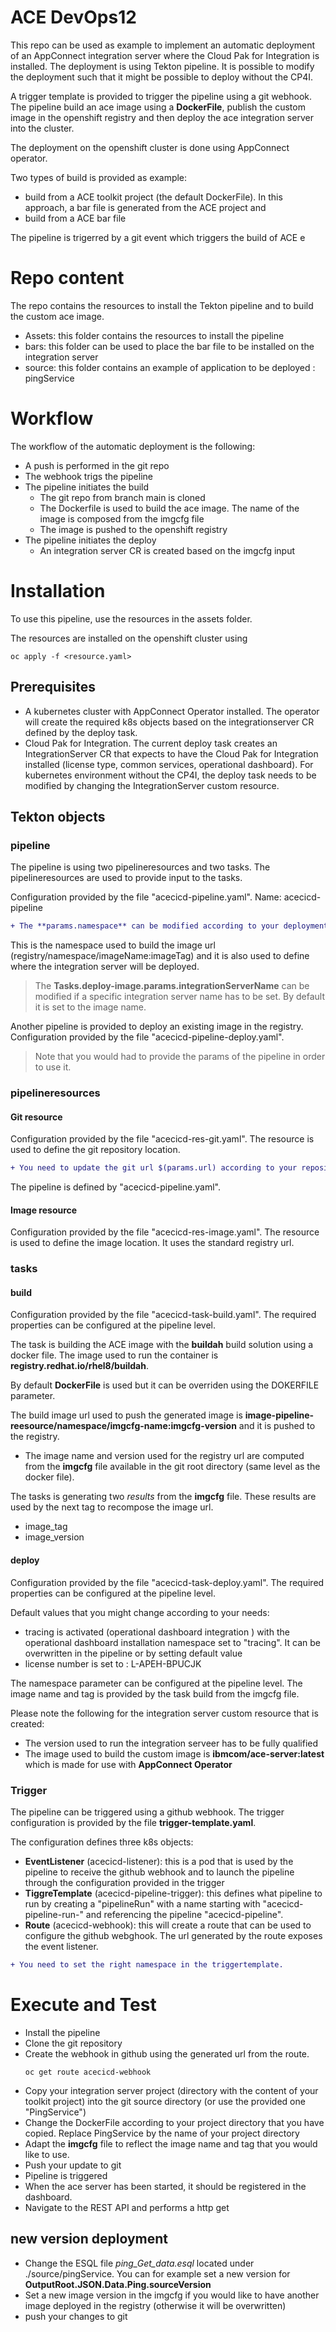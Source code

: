 # ACE DevOps12

This repo can be used as example to implement an automatic deployment of an AppConnect integration server where the Cloud Pak for Integration is installed.
The deployment is using Tekton pipeline.
It is possible to modify the deployment such that it might be possible to deploy without the CP4I. 

A trigger template is provided to trigger the pipeline using a git webhook.
The pipeline build an ace image using a **DockerFile**, publish the custom image in the openshift registry and then deploy the ace integration server into the cluster.

The deployment on the openshift cluster is done using AppConnect operator.

Two types of build is provided as example:
  - build from a ACE toolkit project (the default DockerFile). 
    In this approach, a bar file is generated from the ACE project and 
  - build from a ACE bar file

The pipeline is trigerred by a git event which triggers the build of ACE e

# Repo content
The repo contains the resources to install the Tekton pipeline and to build the custom ace image.
  - Assets: this folder contains the resources to install the pipeline
  - bars: this folder can be used to place the bar file to be installed on the integration server
  - source: this folder contains an example of application to be deployed : pingService

# Workflow
The workflow of the automatic deployment is the following:
  - A push is performed in the git repo
  - The webhook trigs the pipeline
  - The pipeline initiates the build
    - The git repo from branch main is cloned
    - The Dockerfile is used to build the ace image. The name of the image is composed from the imgcfg file
    - The image is pushed to the openshift registry
  - The pipeline initiates the deploy
    - An integration server CR is created based on the imgcfg input

# Installation
To use this pipeline, use the resources in the assets folder.

The resources are installed on the openshift cluster using
```
oc apply -f <resource.yaml>
```

## Prerequisites
- A kubernetes cluster with AppConnect Operator installed. The operator will create the required k8s objects based on the integrationserver CR defined by the deploy task. 
- Cloud Pak for Integration. The current deploy task creates an IntegrationServer CR that expects to have the Cloud Pak for Integration installed (license type, common services, operational dashboard). For kubernetes environment without the CP4I, the deploy task needs to be modified by changing the  IntegrationServer custom resource.

## Tekton objects

### pipeline

The pipeline is using two pipelineresources and two tasks.
The pipelineresources are used to provide input to the tasks.

Configuration provided by the file "acecicd-pipeline.yaml".
Name: acecicd-pipeline

```diff
+ The **params.namespace** can be modified according to your deployment.
```

This is the namespace used to build the image url (registry/namespace/imageName:imageTag) and it is also used to define where the integration server will be deployed.

> The **Tasks.deploy-image.params.integrationServerName** can be modified if a specific integration server name has to be set. By default it is set to the image name.

Another pipeline is provided to deploy an existing image in the registry.
Configuration provided by the file "acecicd-pipeline-deploy.yaml".
> Note that you would had to provide the params of the pipeline in order to use it.

### pipelineresources
#### Git resource
Configuration provided by the file "acecicd-res-git.yaml".
The resource is used to define the git repository location.

```diff
+ You need to update the git url $(params.url) according to your repository url.
```

The pipeline is defined by "acecicd-pipeline.yaml".

#### Image resource

Configuration provided by the file "acecicd-res-image.yaml".
The resource is used to define the image location.
It uses the standard registry url.

### tasks
#### build

Configuration provided by the file "acecicd-task-build.yaml".
The required properties can be configured at the pipeline level.

The task is building the ACE image with the **buildah** build solution using a docker file. The image used to run the container is __registry.redhat.io/rhel8/buildah__.

By default **DockerFile** is used but it can be overriden using the DOKERFILE parameter.

The build image url used to push the generated image is __image-pipeline-reesource/namespace/imgcfg-name:imgcfg-version__ and it is pushed to the registry.
 - The image name and version used for the registry url are computed from the **imgcfg** file available in the git root directory (same level as the docker file).

The tasks is generating two *results* from the **imgcfg** file. These results are used by the next tag to recompose the image url.
  - image_tag 
  - image_version

#### deploy 

Configuration provided by the file "acecicd-task-deploy.yaml".
The required properties can be configured at the pipeline level.

Default values that you might change according to your needs:
  - tracing is activated (operational dashboard integration ) with the operational dashboard installation namespace set to "tracing". It can be overwritten in the pipeline or by setting default value
  - license number is set to : L-APEH-BPUCJK

The namespace parameter can be configured at the pipeline level. 
The image name and tag is provided by the task build from the imgcfg file. 

Please note the following for the integration server custom resource that is created:
- The version used to run the integration serveer has to be fully qualified
- The image used to build the custom image is __ibmcom/ace-server:latest__ which is made for use with **AppConnect Operator**

### Trigger
The pipeline can be triggered using a github webhook.
The trigger configuration is provided by the file **trigger-template.yaml**.

The configuration defines three k8s objects:
  - **EventListener** (acecicd-listener): this is a pod that is used by the pipeline to receive the github webhook and to launch the pipeline through the configuration provided in the trigger
  - **TiggreTemplate** (acecicd-pipeline-trigger): this defines what pipeline to run by creating a "pipelineRun" with a name starting with "acecicd-pipeline-run-" and referencing the pipeline "acecicd-pipeline".
  - **Route** (acecicd-webhook): this will create a route that can be used to configure the github webghook. The url generated by the route exposes the event listener.

```diff
+ You need to set the right namespace in the triggertemplate.
```

# Execute and Test

- Install the pipeline
- Clone the git repository 
- Create the webhook in github using the generated url from the route.
  ```
  oc get route acecicd-webhook
  ```
- Copy your integration server project (directory with the content of your toolkit project) into the git source directory (or use the provided one "PingService")  
- Change the DockerFile according to your project directory that you have copied. Replace PingService by the name of your project directory
- Adapt the **imgcfg** file to reflect the image name and tag that you would like to use.
- Push your update to git
- Pipeline is triggered
- When the ace server has been started, it should be registered in the dashboard.
- Navigate to the REST API and performs a http get

## new version deployment
- Change the ESQL file *ping_Get_data.esql* located under ./source/pingService. You can for example set a new version for **OutputRoot.JSON.Data.Ping.sourceVersion**
- Set a new image version in the imgcfg if you would like to have another image deployed in the registry (otherwise it will be overwritten)
- push your changes to git
